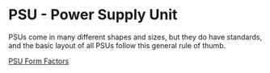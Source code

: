 # PSU - Power Supply Unit
PSUs come in many different shapes and sizes, but they do have standards, and the basic layout of all PSUs follow this general rule of thumb.

[PSU Form Factors](types_of_psus.md)
